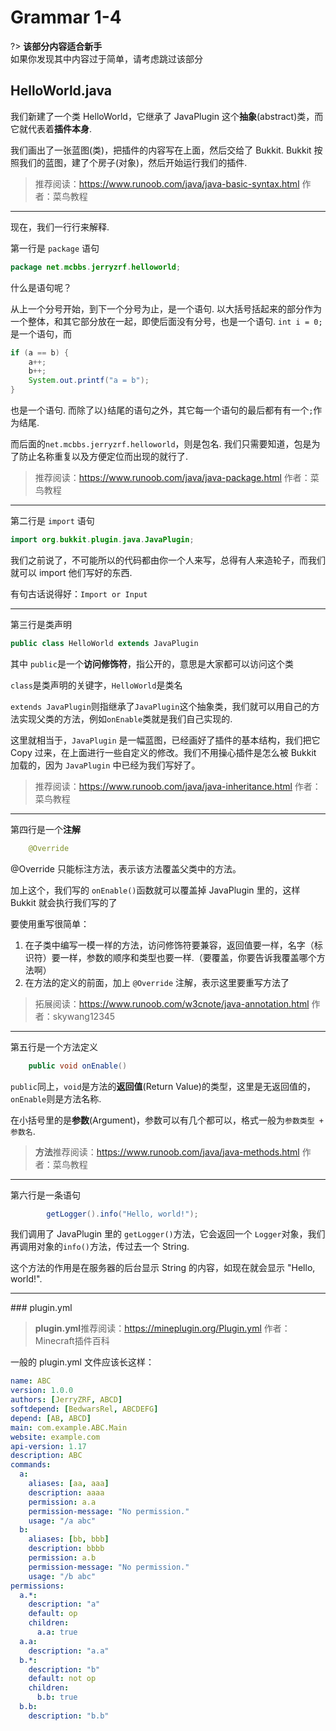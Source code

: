 # Grammar 1-4

?> **该部分内容适合新手**<br>如果你发现其中内容过于简单，请考虑跳过该部分

## HelloWorld.java

我们新建了一个类 HelloWorld，它继承了 JavaPlugin 这个**抽象**(abstract)类，而它就代表着**插件本身**.

我们画出了一张蓝图(类)，把插件的内容写在上面，然后交给了 Bukkit. Bukkit 按照我们的蓝图，建了个房子(对象)，然后开始运行我们的插件.

> 推荐阅读：https://www.runoob.com/java/java-basic-syntax.html 作者：菜鸟教程

<hr>

现在，我们一行行来解释.

第一行是 `package` 语句

```java
package net.mcbbs.jerryzrf.helloworld;
```

什么是语句呢？

从上一个分号开始，到下一个分号为止，是一个语句. 以大括号括起来的部分作为一个整体，和其它部分放在一起，即使后面没有分号，也是一个语句.
`int i = 0;` 是一个语句，而

```java
if (a == b) {
	a++;
	b++;
	System.out.printf("a = b");
}
```

也是一个语句.
而除了以`}`结尾的语句之外，其它每一个语句的最后都有有一个`;`作为结尾.

而后面的`net.mcbbs.jerryzrf.helloworld`，则是包名. 我们只需要知道，包是为了防止名称重复以及方便定位而出现的就行了.

> 推荐阅读：https://www.runoob.com/java/java-package.html 作者：菜鸟教程

------

第二行是 `import` 语句

```java
import org.bukkit.plugin.java.JavaPlugin;
```

我们之前说了，不可能所以的代码都由你一个人来写，总得有人来造轮子，而我们就可以 import 他们写好的东西.

有句古话说得好：`Import or Input`

------

第三行是类声明

```java
public class HelloWorld extends JavaPlugin
```

其中 `public`是一个**访问修饰符**，指公开的，意思是大家都可以访问这个类

`class`是类声明的关键字，`HelloWorld`是类名

`extends JavaPlugin`则指继承了`JavaPlugin`这个抽象类，我们就可以用自己的方法实现父类的方法，例如`onEnable`类就是我们自己实现的.

这里就相当于，`JavaPlugin` 是一幅蓝图，已经画好了插件的基本结构，我们把它 Copy 过来，在上面进行一些自定义的修改。我们不用操心插件是怎么被 Bukkit 加载的，因为 `JavaPlugin` 中已经为我们写好了。

> 推荐阅读：https://www.runoob.com/java/java-inheritance.html 作者：菜鸟教程

------

第四行是一个**注解**

```java
    @Override
```

@Override 只能标注方法，表示该方法覆盖父类中的方法。

加上这个，我们写的 `onEnable()`函数就可以覆盖掉 JavaPlugin 里的，这样 Bukkit 就会执行我们写的了

要使用重写很简单：

1. 在子类中编写一模一样的方法，访问修饰符要兼容，返回值要一样，名字（标识符）要一样，参数的顺序和类型也要一样.（要覆盖，你要告诉我覆盖哪个方法啊）
2. 在方法的定义的前面，加上 `@Override` 注解，表示这里要重写方法了

> 拓展阅读：https://www.runoob.com/w3cnote/java-annotation.html 作者：skywang12345

------

第五行是一个方法定义

```java
    public void onEnable()
```

`public`同上，`void`是方法的**返回值**(Return Value)的类型，这里是无返回值的，`onEnable`则是方法名称.

在小括号里的是**参数**(Argument)，参数可以有几个都可以，格式一般为`参数类型 + 参数名`.

> **方法**推荐阅读：https://www.runoob.com/java/java-methods.html 作者：菜鸟教程

<hr>

第六行是一条语句

~~~java
        getLogger().info("Hello, world!");
~~~

我们调用了 JavaPlugin 里的 `getLogger()`方法，它会返回一个 `Logger`对象，我们再调用对象的`info()`方法，传过去一个 String.

这个方法的作用是在服务器的后台显示 String 的内容，如现在就会显示 "Hello, world!".

<hr>
### plugin.yml

> **plugin.yml**推荐阅读：https://mineplugin.org/Plugin.yml 作者：Minecraft插件百科

一般的 plugin.yml 文件应该长这样：

~~~yaml
name: ABC
version: 1.0.0
authors: [JerryZRF, ABCD]
softdepend: [BedwarsRel, ABCDEFG]
depend: [AB, ABCD]
main: com.example.ABC.Main
website: example.com
api-version: 1.17
description: ABC
commands:
  a:
    aliases: [aa, aaa]
    description: aaaa
    permission: a.a
    permission-message: "No permission."
    usage: "/a abc"
  b:
    aliases: [bb, bbb]
    description: bbbb
    permission: a.b
    permission-message: "No permission."
    usage: "/b abc"
permissions:
  a.*:
    description: "a"
    default: op
    children:
      a.a: true
  a.a:
    description: "a.a"
  b.*:
    description: "b"
    default: not op
    children:
      b.b: true
  b.b:
    description: "b.b"
~~~

